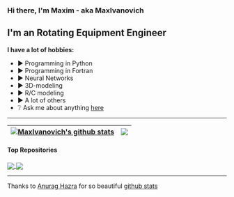 ### Hi there, I'm Maxim - aka MaxIvanovich ###

## I'm an Rotating Equipment Engineer ##
**I have a lot of hobbies:**
- :arrow_forward: Programming in Python
- :arrow_forward: Programming in Fortran
- :arrow_forward: Neural Networks
- :arrow_forward: 3D-modeling
- :arrow_forward: R/C modeling
- :arrow_forward: A lot of others
- :grey_question: Ask me about anything [here](https://github.com/MaxIvanovich/MaxIvanovich/issues)

---

| <a href="https://github.com/anuraghazra/github-readme-stats"><img align="center" src="https://github-readme-stats.vercel.app/api?username=MaxIvanovich&show_icons=true&include_all_commits=true&theme=graywhite&hide_border=true" alt="MaxIvanovich's github stats" /></a> | <a href="https://github.com/anuraghazra/github-readme-stats"><img align="center" src="https://github-readme-stats.vercel.app/api/top-langs/?username=MaxIvanovich&layout=compact&theme=graywhite&hide_border=true" /></a> |
| ------------- | ------------- |

#### Top Repositories ####

<a href="https://github.com/MaxIvanovich/mcap_fs">
  <img align="center" src="https://github-readme-stats.vercel.app/api/pin/?username=MaxIvanovich&repo=mcap_fs&theme=graywhite" />
</a>
<a href="https://github.com/MaxIvanovich/MaxIvanovich">
  <img align="center" src="https://github-readme-stats.vercel.app/api/pin/?username=MaxIvanovich&repo=MaxIvanovich.github.io&theme=graywhite" />
</a>

---

Thanks to [Anurag Hazra](https://github.com/anuraghazra) for so beautiful [github stats](https://github.com/anuraghazra/github-readme-stats)
